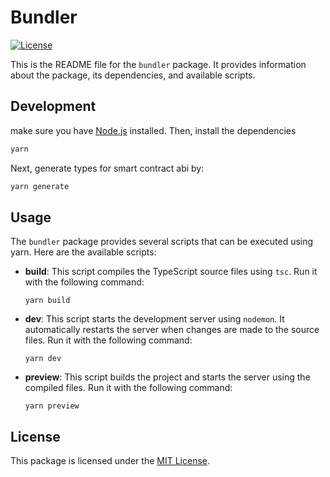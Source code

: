 # Bundler

[![License](https://img.shields.io/badge/license-MIT-blue.svg)](https://opensource.org/licenses/MIT)

This is the README file for the `bundler` package. It provides information about the package, its dependencies, and available scripts.

## Development

make sure you have [Node.js](https://nodejs.org) installed. Then, install the dependencies

```bash
yarn
```

Next, generate types for smart contract abi by:

```bash
yarn generate
```

## Usage

The `bundler` package provides several scripts that can be executed using yarn. Here are the available scripts:

-   **build**: This script compiles the TypeScript source files using `tsc`. Run it with the following command:

    ```shell
    yarn build
    ```

-   **dev**: This script starts the development server using `nodemon`. It automatically restarts the server when changes are made to the source files. Run it with the following command:

    ```shell
    yarn dev
    ```

-   **preview**: This script builds the project and starts the server using the compiled files. Run it with the following command:

    ```shell
    yarn preview
    ```

## License

This package is licensed under the [MIT License](LICENSE).

